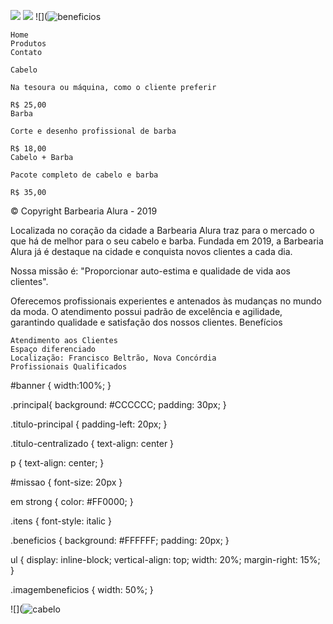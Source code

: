 ![](https://angelicaalbuquerque.github.io/barbearia_alura/banner-1600x600.jpg)
![](https://cdn1.gnarususercontent.com.br/1/905642/8a56fc6e-66af-4b03-9180-f2195f7b9983.png)
![](![beneficios](https://github.com/marcaopovo/psychic-octo-engine/assets/141027776/c1551858-03b4-422f-b111-de757b7c2017)





    Home
    Produtos
    Contato

    Cabelo

    Na tesoura ou máquina, como o cliente preferir

    R$ 25,00
    Barba

    Corte e desenho profissional de barba

    R$ 18,00
    Cabelo + Barba

    Pacote completo de cabelo e barba

    R$ 35,00

© Copyright Barbearia Alura - 2019

Localizada no coração da cidade a Barbearia Alura traz para o mercado o que há de melhor para o seu cabelo e barba. Fundada em 2019, a Barbearia Alura já é destaque na cidade e conquista novos clientes a cada dia.

Nossa missão é: "Proporcionar auto-estima e qualidade de vida aos clientes".

Oferecemos profissionais experientes e antenados às mudanças no mundo da moda. O atendimento possui padrão de excelência e agilidade, garantindo qualidade e satisfação dos nossos clientes.
Benefícios

    Atendimento aos Clientes
    Espaço diferenciado
    Localização: Francisco Beltrão, Nova Concórdia
    Profissionais Qualificados
#banner {
	width:100%;
}

.principal{
	background: #CCCCCC;
	padding: 30px;
}

.titulo-principal {
	padding-left: 20px;
}

.titulo-centralizado {
	text-align: center
}

p {
	text-align: center;
}

#missao {
	font-size: 20px
}

em strong {
	color: #FF0000;
}

.itens {
	font-style: italic
}

.beneficios {
	background: #FFFFFF;
	padding: 20px;
}

ul {
	display: inline-block;
	vertical-align: top;
	width: 20%;
	margin-right: 15%;
}

.imagembeneficios {
	width: 50%;
}


![](![cabelo](https://github.com/marcaopovo/psychic-octo-engine/assets/141027776/aad22a45-92fa-4736-933b-2f0dc395c3db)
